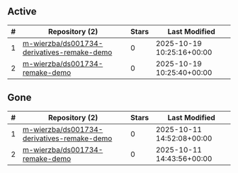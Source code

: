 ## Active
| # | Repository (2) | Stars | Last Modified |
| --- | --- | --- | --- |
| 1 | [m-wierzba/ds001734-derivatives-remake-demo](https://hub.datalad.org/m-wierzba/ds001734-derivatives-remake-demo) | 0 | 2025-10-19 10:25:16+00:00 |
| 2 | [m-wierzba/ds001734-remake-demo](https://hub.datalad.org/m-wierzba/ds001734-remake-demo) | 0 | 2025-10-19 10:25:40+00:00 |

## Gone
| # | Repository (2) | Stars | Last Modified |
| --- | --- | --- | --- |
| 1 | [m-wierzba/ds001734-derivatives-remake-demo](https://hub.datalad.org/m-wierzba/ds001734-derivatives-remake-demo) | 0 | 2025-10-11 14:52:08+00:00 |
| 2 | [m-wierzba/ds001734-remake-demo](https://hub.datalad.org/m-wierzba/ds001734-remake-demo) | 0 | 2025-10-11 14:43:56+00:00 |
